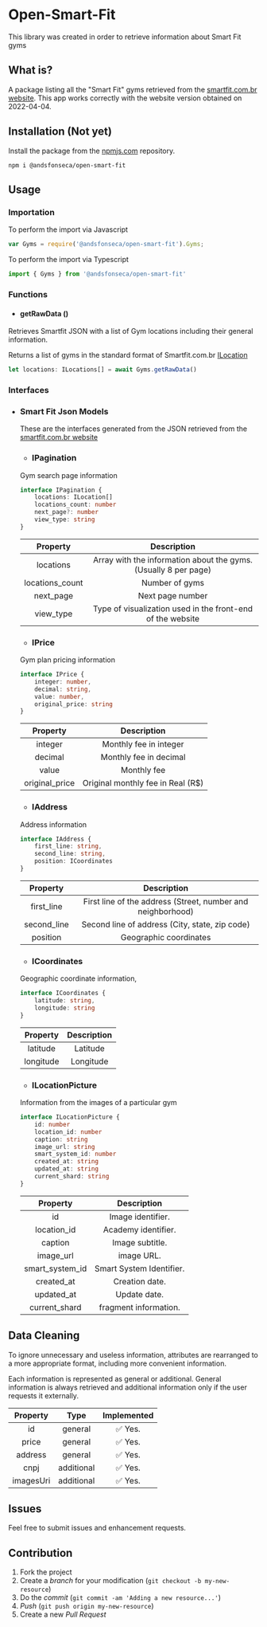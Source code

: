 # Open-Smart-Fit

This library was created in order to retrieve information about Smart Fit gyms

## What is?

A package listing all the "Smart Fit" gyms retrieved from the [smartfit.com.br website](https://www.smartfit.com.br/). This app works correctly with the website version obtained on 2022-04-04.

## Installation (Not yet)

Install the package from the [npmjs.com](npmjs.com) repository.

```shell
npm i @andsfonseca/open-smart-fit
```

## Usage

### Importation

To perform the import via Javascript

```js
var Gyms = require('@andsfonseca/open-smart-fit').Gyms;
```

To perform the import via Typescript

```ts
import { Gyms } from '@andsfonseca/open-smart-fit'
```

### Functions

* #### getRawData ()

Retrieves Smartfit JSON with a list of Gym locations including their general information.

Returns a list of gyms in the standard format of Smartfit.com.br [ILocation](#ilocation)

```ts
let locations: ILocations[] = await Gyms.getRawData()
```

### Interfaces

* ### Smart Fit Json Models

    These are the interfaces generated from the JSON retrieved from the [smartfit.com.br website](https://www.smartfit.com.br/) 

    * ### IPagination

    Gym search page information

    ```ts
    interface IPagination {
        locations: ILocation[]
        locations_count: number
        next_page?: number
        view_type: string
    }
    ```

    |    Property      |                           Description                             |
    |:----------------:|:-----------------------------------------------------------------:|
    | locations        | Array with the information about the gyms. (Usually 8 per page)   | 
    | locations_count  | Number of gyms                                                    |
    | next_page        | Next page number                                                  |
    | view_type        | Type of visualization used in the front-end of the website        |

    * ### IPrice

    Gym plan pricing information

    ```ts
    interface IPrice {
        integer: number,
        decimal: string,
        value: number,
        original_price: string
    }
    ```

    |    Property     |           Description               |
    |:---------------:|:-----------------------------------:|
    | integer         | Monthly fee in integer              | 
    | decimal         | Monthly fee in decimal              |
    | value           | Monthly fee                         |
    | original_price  | Original monthly fee in Real (R$)   |

    * ### IAddress

    Address information

    ```ts
    interface IAddress {
        first_line: string,
        second_line: string,
        position: ICoordinates
    }
    ```

    |    Property     |                           Description                       |
    |:---------------:|:-----------------------------------------------------------:|
    | first_line      | First line of the address (Street, number and neighborhood) | 
    | second_line     | Second line of address (City, state, zip code)              |
    | position        | Geographic coordinates                                      |

    * ### ICoordinates

    Geographic coordinate information,

    ```ts
    interface ICoordinates {
        latitude: string,
        longitude: string
    }
    ```

    |    Property     |  Description  |
    |:---------------:|:-------------:|
    | latitude        | Latitude      | 
    | longitude       | Longitude     |

    * ### ILocationPicture

    Information from the images of a particular gym

    ```ts
    interface ILocationPicture {
        id: number
        location_id: number
        caption: string
        image_url: string
        smart_system_id: number
        created_at: string
        updated_at: string
        current_shard: string
    }
    ```

    |    Property      |        Description       |
    |:----------------:|:------------------------:|
    | id               | Image identifier.        | 
    | location_id      | Academy identifier.      |
    | caption          | Image subtitle.          |
    | image_url        | image URL.               |
    | smart_system_id  | Smart System Identifier. |
    | created_at       | Creation date.           |
    | updated_at       | Update date.             |
    | current_shard    | fragment information.    |

## Data Cleaning

To ignore unnecessary and useless information, attributes are rearranged to a more appropriate format, including more convenient information.

Each information is represented as general or additional. General information is always retrieved and additional information only if the user requests it externally.

|       Property    |    Type            |    Implemented            |
|:--------------------:|:-------------------------:|:-----------:|
| id                 | general       | ✅ Yes.       | 
| price                 | general       | ✅ Yes.       | 
| address                 | general       | ✅ Yes.       | 
| cnpj                 | additional       | ✅ Yes.       | 
| imagesUri                 | additional       | ✅ Yes.       | 

## Issues

Feel free to submit issues and enhancement requests.

## Contribution

1. Fork the project
2. Create a _branch_ for your modification (`git checkout -b my-new-resource`)
3. Do the _commit_ (`git commit -am 'Adding a new resource...'`)
4. _Push_ (`git push origin my-new-resource`)
5. Create a new _Pull Request_ 